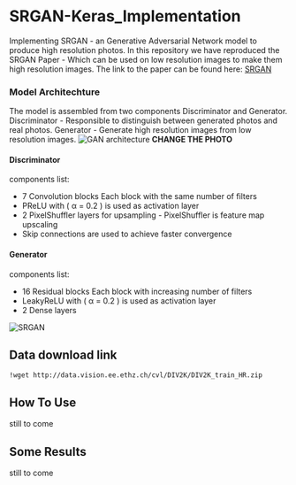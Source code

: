 # SRGAN-Keras_Implementation
Implementing SRGAN - an Generative Adversarial Network model to produce high resolution photos.
In this repository we have reproduced the SRGAN Paper - Which can be used on low resolution images to make them high resolution images. 
The link to the paper can be found here: [SRGAN](https://arxiv.org/pdf/1609.04802.pdf)

### Model Architechture
The model is assembled from two components Discriminator and Generator.
Discriminator - Responsible to distinguish between generated photos and real photos.
Generator - Generate high resolution images from low resolution images.
![GAN architecture](https://lilianweng.github.io/lil-log/assets/images/GAN.png) 
**CHANGE THE PHOTO**

#### Discriminator
components list:
* 7 Convolution blocks Each block with the same number of filters
* PReLU with ( &alpha; = 0.2 ) is used as activation layer
* 2 PixelShuffler layers for upsampling - PixelShuffler is feature map upscaling
* Skip connections are used to achieve faster convergence 

#### Generator
components list:
* 16 Residual blocks Each block with increasing number of filters
* LeakyReLU with ( &alpha; = 0.2 ) is used as activation layer
* 2 Dense layers

![SRGAN](https://github.com/tensorlayer/srgan/raw/master/img/model.jpeg)

## Data download link
`!wget http://data.vision.ee.ethz.ch/cvl/DIV2K/DIV2K_train_HR.zip`

## How To Use
still to come

## Some Results
still to come

